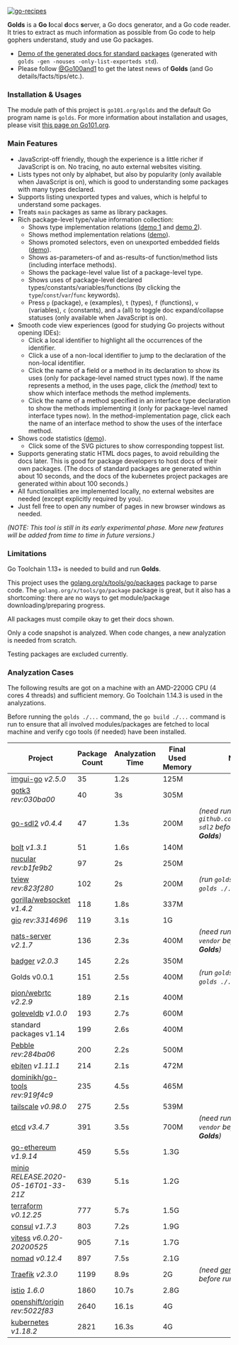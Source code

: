 [![go-recipes](https://raw.githubusercontent.com/nikolaydubina/go-recipes/main/badge.svg?raw=true)](https://github.com/nikolaydubina/go-recipes)

**Golds** is a **Go** **l**ocal **d**ocs **s**erver, a Go docs generator, and a Go code reader.
It tries to extract as much information as possible from Go code to help gophers understand, study and use Go packages.

* [Demo of the generated docs for standard packages](https://docs.go101.org/index.html)
  (generated with `golds -gen -nouses -only-list-exporteds std`).
* Please follow [@Go100and1](https://twitter.com/go100and1) to get the latest news of **Golds**
  (and Go details/facts/tips/etc.).

### Installation & Usages

The module path of this project is `go101.org/golds` and the default Go program name is `golds`.
For more information about installation and usages,
please visit [this page on Go101.org](https://go101.org/apps-and-libs/golds.html).

### Main Features

* JavaScript-off friendly, though the experience is a little richer if JavaScript is on.
  No tracing, no auto external websites visiting.
* Lists types not only by alphabet, but also by popularity (only available when JavaScript is on),
  which is good to understanding some packages with many types declared.
* Supports listing unexported types and values, which is helpful to understand some packages.
* Treats `main` packages as same as library packages.
* Rich package-level type/value information collection:
  * Shows type implementation relations ([demo 1](https://docs.go101.org/std/pkg/go/ast.html#name-Node) and [demo 2](https://docs.go101.org/std/pkg/bytes.html#name-Buffer)).
  * Shows method implementation relations ([demo](https://docs.go101.org/std/imp/io.Reader.html#name-Read)).
  * Shows promoted selectors, even on unexported embedded fields ([demo](https://docs.go101.org/std/pkg/archive/zip.html#name-File)).
  * Shows as-parameters-of and as-results-of function/method lists (including interface methods).
  * Shows the package-level value list of a package-level type.
  * Shows uses of package-level declared types/constants/variables/functions (by clicking the `type`/`const`/`var`/`func` keywords).
  * Press `p` (package), `e` (examples), `t` (types), `f` (functions), `v` (variables), `c` (constants), and `a` (all) to toggle doc expand/collapse statuses (only available when JavaScript is on).
* Smooth code view experiences (good for studying Go projects without opening IDEs):
  * Click a local identifier to highlight all the occurrences of the identifier.
  * Click a use of a non-local identifier to jump to the declaration of the non-local identifier.
  * Click the name of a field or a method in its declaration to show its uses (only for package-level named struct types now).
    If the name represents a method, in the uses page, click the _(method)_ text to show which interface methods the method implements.
  * Click the name of a method specified in an interface type declaration to show the methods implementing it (only for package-level named interface types now).
    In the method-implementation page, click each the name of an interface method to show the uses of the interface method.
* Shows code statistics ([demo](https://docs.go101.org/std/statistics.html)).
  * Click some of the SVG pictures to show corresponding toppest list.
* Supports generating static HTML docs pages, to avoid rebuilding the docs later.
  This is good for package developers to host docs of their own packages.
  (The docs of standard packages are generated within about 10 seconds, and the docs of the kubernetes project packages are generated within about 100 seconds.)
* All functionalities are implemented locally, no external websites are needed (except explicitly required by you).
* Just fell free to open any number of pages in new browser windows as needed.

_(NOTE: This tool is still in its early experimental phase. More new features will be added from time to time in future versions.)_

### Limitations

Go Toolchain 1.13+ is needed to build and run **Golds**.

This project uses the [golang.org/x/tools/go/packages](https://pkg.go.dev/golang.org/x/tools/go/packages) package to parse code.
The `golang.org/x/tools/go/package` package is great, but it also has a shortcoming: there are no ways to get module/package downloading/preparing progress.

All packages must compile okay to get their docs shown.

Only a code snapshot is analyzed. When code changes, a new analyzation is needed from scratch.

Testing packages are excluded currently.

### Analyzation Cases

The following results are got on a machine with an AMD-2200G CPU (4 cores 4 threads) and sufficient memory.
Go Toolchain 1.14.3 is used in the analyzations.

Before running the `golds ./...` command, the `go build ./...` command is run to ensure that
all involved modules/packages are fetched to local machine and verify cgo tools (if needed) have been installed.

| Project  | Package Count | Analyzation Time | Final Used Memory | Notes |
| ------------- | ------------- | ------------- | ------------- | ------------- |
| [imgui-go](https://github.com/inkyblackness/imgui-go) _v2.5.0_ | 35 | 1.2s | 125M | |
| [gotk3](https://github.com/gotk3/gotk3) _rev:030ba00_ | 40 | 3s | 305M | |
| [go-sdl2](https://github.com/veandco/go-sdl2) _v0.4.4_ | 47 | 1.3s | 200M | _(need run `go mod init github.com/veandco/go-sdl2` before running **Golds**)_ |
| [bolt](https://github.com/boltdb/bolt) _v1.3.1_ | 51 | 1.6s | 140M | |
| [nucular](https://github.com/aarzilli/nucular) _rev:b1fe9b2_ | 97 | 2s | 250M | |
| [tview](https://github.com/rivo/tview) _rev:823f280_ | 102 | 2s | 200M | _(run `golds .` instead of `golds ./...`)_ |
| [gorilla/websocket](https://github.com/gorilla/websocket) _v1.4.2_ | 118 | 1.8s | 337M | |
| [gio](https://git.sr.ht/~eliasnaur/gio) _rev:3314696_ | 119 | 3.1s | 1G | |
| [nats-server](https://github.com/nats-io/nats-server) _v2.1.7_ | 136 | 2.3s | 400M | _(need run `go mod vendor` before running **Golds**)_ |
| [badger](https://github.com/dgraph-io/badger) _v2.0.3_ | 145 | 2.2s | 350M | |
| Golds v0.0.1 | 151 | 2.5s | 400M | _(run `golds .` instead of `golds ./...`)_ |
| [pion/webrtc](https://github.com/pion/webrtc) _v2.2.9_ | 189 | 2.1s | 400M | |
| [goleveldb](https://github.com/syndtr/goleveldb) _v1.0.0_ | 193 | 2.7s | 600M | |
| standard packages v1.14 | 199 | 2.6s | 400M | |
| [Pebble](https://github.com/cockroachdb/pebble) _rev:284ba06_ | 200 | 2.2s | 500M | |
| [ebiten](https://github.com/hajimehoshi/ebiten) _v1.11.1_ | 214 | 2.1s | 472M | |
| [dominikh/go-tools](https://github.com/dominikh/go-tools) _rev:919f4c9_ | 235 | 4.5s | 465M | |
| [tailscale](https://github.com/tailscale/tailscale) _v0.98.0_ | 275 | 2.5s | 539M | |
| [etcd](https://github.com/etcd-io/etcd) _v3.4.7_ | 391 | 3.5s | 700M | _(need run `go mod vendor` before running **Golds**)_ |
| [go-ethereum](https://github.com/ethereum/go-ethereum) _v1.9.14_ | 459 | 5.5s | 1.3G | |
| [minio](https://github.com/minio/minio) _RELEASE.2020-05-16T01-33-21Z_ | 639 | 5.1s | 1.2G | |
| [terraform](https://github.com/hashicorp/terraform) _v0.12.25_ | 777 | 5.7s | 1.5G | |
| [consul](https://github.com/hashicorp/consul) _v1.7.3_ | 803 | 7.2s | 1.9G | |
| [vitess](https://github.com/vitessio/vitess) _v6.0.20-20200525_ | 905 | 7.1s | 1.7G | |
| [nomad](https://github.com/hashicorp/nomad) _v0.12.4_ | 897 | 7.5s | 2.1G | |
| [Traefik](https://github.com/traefik/traefik) _v2.3.0_ | 1199 | 8.9s | 2G | _(need [generate bindata](https://doc.traefik.io/traefik/contributing/building-testing/#build-traefik) before running **Golds**)_ |
| [istio](https://github.com/istio/istio) _1.6.0_ | 1860 | 10.7s | 2.8G | |
| [openshift/origin](https://github.com/openshift/origin) _rev:5022f83_ | 2640 | 16.1s | 4G | |
| [kubernetes](https://github.com/kubernetes/kubernetes) _v1.18.2_ | 2821 | 16.3s | 4G | |




